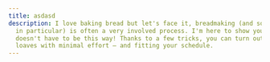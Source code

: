 ```yaml
---
title: asdasd
description: I love baking bread but let's face it, breadmaking (and sourdough
  in particular) is often a very involved process. I'm here to show you that it
  doesn't have to be this way! Thanks to a few tricks, you can turn out great
  loaves with minimal effort — and fitting your schedule.
---
```

